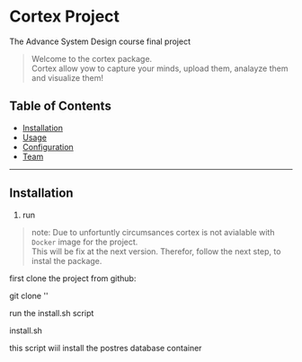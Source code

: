 # Cortex Project<br/>
The Advance System Design course final project

> Welcome to the cortex package.<br/> Cortex allow yow to capture your minds, upload them, analayze them and visualize them!

## Table of Contents
 
- [Installation](#installation)
- [Usage](#Usage)
- [Configuration](#configuration)
- [Team](#team)

---

## Installation
 1. run 
> note:
Due to unfortuntly circumsances cortex is not avialable with `Docker` image for the project.<br/> This will be fix at the next version. Therefor, follow the next step, to instal the package.

first clone the project from github:
 
git clone ''

run the install.sh script

install.sh

this script wiil install the postres database container 
